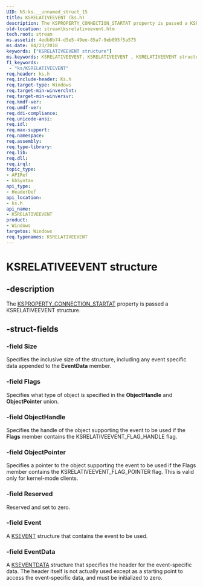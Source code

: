 ```yaml
---
UID: NS:ks.__unnamed_struct_15
title: KSRELATIVEEVENT (ks.h)
description: The KSPROPERTY_CONNECTION_STARTAT property is passed a KSRELATIVEEVENT structure.
old-location: stream\ksrelativeevent.htm
tech.root: stream
ms.assetid: 4edb8b74-d5e5-49ee-85a7-9eb095f5a575
ms.date: 04/23/2018
keywords: ["KSRELATIVEEVENT structure"]
ms.keywords: KSRELATIVEEVENT, KSRELATIVEEVENT , KSRELATIVEEVENT structure [Streaming Media Devices], ks-struct_d79f6a15-6e44-4d81-b4f1-c113cbc2ee79.xml, ks/KSRELATIVEEVENT, stream.ksrelativeevent
f1_keywords:
 - "ks/KSRELATIVEEVENT"
req.header: ks.h
req.include-header: Ks.h
req.target-type: Windows
req.target-min-winverclnt: 
req.target-min-winversvr: 
req.kmdf-ver: 
req.umdf-ver: 
req.ddi-compliance: 
req.unicode-ansi: 
req.idl: 
req.max-support: 
req.namespace: 
req.assembly: 
req.type-library: 
req.lib: 
req.dll: 
req.irql: 
topic_type:
- APIRef
- kbSyntax
api_type:
- HeaderDef
api_location:
- ks.h
api_name:
- KSRELATIVEEVENT
product:
- Windows
targetos: Windows
req.typenames: KSRELATIVEEVENT
---
```


# KSRELATIVEEVENT structure


## -description


The <a href="https://docs.microsoft.com/windows-hardware/drivers/stream/ksproperty-connection-startat">KSPROPERTY_CONNECTION_STARTAT</a> property is passed a KSRELATIVEEVENT structure.


## -struct-fields




### -field Size

Specifies the inclusive size of the structure, including any event specific data appended to the <b>EventData</b> member.


### -field Flags

Specifies what type of object is specified in the <b>ObjectHandle</b> and <b>ObjectPointer</b> union.


### -field ObjectHandle

Specifies the handle of the object supporting the event to be used if the <b>Flags</b> member contains the KSRELATIVEEVENT_FLAG_HANDLE flag.


### -field ObjectPointer

Specifies a pointer to the object supporting the event to be used if the Flags member contains the KSRELATIVEEVENT_FLAG_POINTER flag. This is valid only for kernel-mode clients.


### -field Reserved

Reserved and set to zero.


### -field Event

A <a href="https://docs.microsoft.com/previous-versions/ff561744(v=vs.85)">KSEVENT</a> structure that contains the event to be used.


### -field EventData

A <a href="https://docs.microsoft.com/windows-hardware/drivers/ddi/ks/ns-ks-kseventdata">KSEVENTDATA</a> structure that specifies the header for the event-specific data. The header itself is not actually used except as a starting point to access the event-specific data, and must be initialized to zero.


